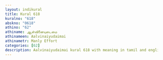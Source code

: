 ```yaml
---
layout: indikural
title: Kural 618
kuralno: "618"
abskno: "0618"
athino: "62"
athiname: ஆள்வினையுடைமை
athinameen: Aalvinaiyudaimai
athinametr: Manly Effort
categories: [62]
description: Aalvinaiyudaimai kural 618 with meaning in tamil and english 
---
```


